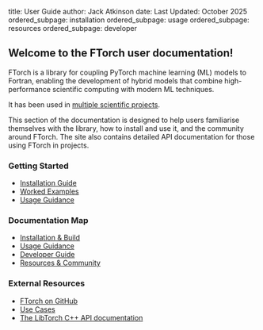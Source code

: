 title: User Guide
author: Jack Atkinson
date: Last Updated: October 2025
ordered_subpage: installation
ordered_subpage: usage
ordered_subpage: resources
ordered_subpage: developer

## Welcome to the FTorch user documentation!

FTorch is a library for coupling PyTorch machine learning (ML) models to Fortran, enabling
the development of hybrid models that combine high-performance scientific computing with
modern ML techniques.

It has been used in [multiple scientific projects](|page|/resources/use_cases.html).

This section of the documentation is designed to help users familiarise themselves with
the library, how to install and use it, and the community around FTorch.
The site also contains detailed API documentation for those using FTorch in projects.

### Getting Started

- [Installation Guide](|page|/installation/index.html)
- [Worked Examples](|page|/usage//index.html#examples)
- [Usage Guidance](|page|/usage/index.html)

### Documentation Map

- [Installation & Build](|page|/installation/index.html)
- [Usage Guidance](|page|/usage/index.html)
- [Developer Guide](|page|/developer/index.html)
- [Resources & Community](|page|/resources/index.html)

### External Resources

- [FTorch on GitHub](https://github.com/Cambridge-ICCS/FTorch)
- [Use Cases](|page|/resources/use_cases.html)
- [The LibTorch C++ API documentation](https://pytorch.org/cppdocs/)
